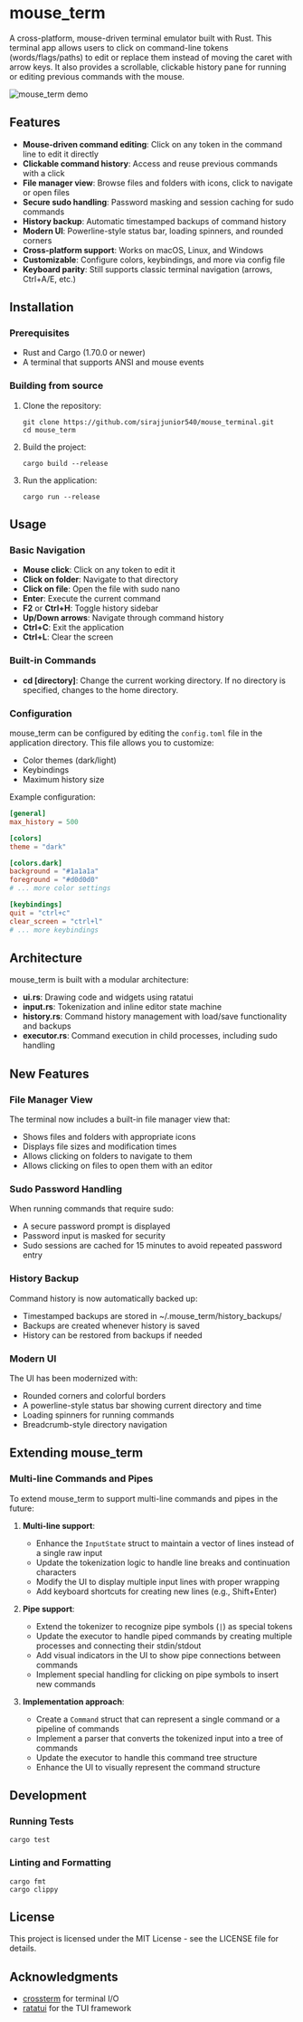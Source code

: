 # mouse_term

A cross-platform, mouse-driven terminal emulator built with Rust. This terminal app allows users to click on command-line tokens (words/flags/paths) to edit or replace them instead of moving the caret with arrow keys. It also provides a scrollable, clickable history pane for running or editing previous commands with the mouse.

![mouse_term demo](https://example.com/mouse_term_demo.gif)

## Features

- **Mouse-driven command editing**: Click on any token in the command line to edit it directly
- **Clickable command history**: Access and reuse previous commands with a click
- **File manager view**: Browse files and folders with icons, click to navigate or open files
- **Secure sudo handling**: Password masking and session caching for sudo commands
- **History backup**: Automatic timestamped backups of command history
- **Modern UI**: Powerline-style status bar, loading spinners, and rounded corners
- **Cross-platform support**: Works on macOS, Linux, and Windows
- **Customizable**: Configure colors, keybindings, and more via config file
- **Keyboard parity**: Still supports classic terminal navigation (arrows, Ctrl+A/E, etc.)

## Installation

### Prerequisites

- Rust and Cargo (1.70.0 or newer)
- A terminal that supports ANSI and mouse events

### Building from source

1. Clone the repository:
   ```
   git clone https://github.com/sirajjunior540/mouse_terminal.git
   cd mouse_term
   ```

2. Build the project:
   ```
   cargo build --release
   ```

3. Run the application:
   ```
   cargo run --release
   ```

## Usage

### Basic Navigation

- **Mouse click**: Click on any token to edit it
- **Click on folder**: Navigate to that directory
- **Click on file**: Open the file with sudo nano
- **Enter**: Execute the current command
- **F2** or **Ctrl+H**: Toggle history sidebar
- **Up/Down arrows**: Navigate through command history
- **Ctrl+C**: Exit the application
- **Ctrl+L**: Clear the screen

### Built-in Commands

- **cd [directory]**: Change the current working directory. If no directory is specified, changes to the home directory.

### Configuration

mouse_term can be configured by editing the `config.toml` file in the application directory. This file allows you to customize:

- Color themes (dark/light)
- Keybindings
- Maximum history size

Example configuration:

```toml
[general]
max_history = 500

[colors]
theme = "dark"

[colors.dark]
background = "#1a1a1a"
foreground = "#d0d0d0"
# ... more color settings

[keybindings]
quit = "ctrl+c"
clear_screen = "ctrl+l"
# ... more keybindings
```

## Architecture

mouse_term is built with a modular architecture:

- **ui.rs**: Drawing code and widgets using ratatui
- **input.rs**: Tokenization and inline editor state machine
- **history.rs**: Command history management with load/save functionality and backups
- **executor.rs**: Command execution in child processes, including sudo handling

## New Features

### File Manager View

The terminal now includes a built-in file manager view that:
- Shows files and folders with appropriate icons
- Displays file sizes and modification times
- Allows clicking on folders to navigate to them
- Allows clicking on files to open them with an editor

### Sudo Password Handling

When running commands that require sudo:
- A secure password prompt is displayed
- Password input is masked for security
- Sudo sessions are cached for 15 minutes to avoid repeated password entry

### History Backup

Command history is now automatically backed up:
- Timestamped backups are stored in ~/.mouse_term/history_backups/
- Backups are created whenever history is saved
- History can be restored from backups if needed

### Modern UI

The UI has been modernized with:
- Rounded corners and colorful borders
- A powerline-style status bar showing current directory and time
- Loading spinners for running commands
- Breadcrumb-style directory navigation

## Extending mouse_term

### Multi-line Commands and Pipes

To extend mouse_term to support multi-line commands and pipes in the future:

1. **Multi-line support**:
   - Enhance the `InputState` struct to maintain a vector of lines instead of a single raw input
   - Update the tokenization logic to handle line breaks and continuation characters
   - Modify the UI to display multiple input lines with proper wrapping
   - Add keyboard shortcuts for creating new lines (e.g., Shift+Enter)

2. **Pipe support**:
   - Extend the tokenizer to recognize pipe symbols (`|`) as special tokens
   - Update the executor to handle piped commands by creating multiple processes and connecting their stdin/stdout
   - Add visual indicators in the UI to show pipe connections between commands
   - Implement special handling for clicking on pipe symbols to insert new commands

3. **Implementation approach**:
   - Create a `Command` struct that can represent a single command or a pipeline of commands
   - Implement a parser that converts the tokenized input into a tree of commands
   - Update the executor to handle this command tree structure
   - Enhance the UI to visually represent the command structure

## Development

### Running Tests

```
cargo test
```

### Linting and Formatting

```
cargo fmt
cargo clippy
```

## License

This project is licensed under the MIT License - see the LICENSE file for details.

## Acknowledgments

- [crossterm](https://github.com/crossterm-rs/crossterm) for terminal I/O
- [ratatui](https://github.com/ratatui-org/ratatui) for the TUI framework
